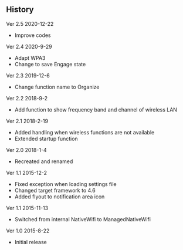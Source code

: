 ﻿## History

Ver 2.5 2020-12-22

- Improve codes

Ver 2.4 2020-9-29

 - Adapt WPA3
 - Change to save Engage state

Ver 2.3 2019-12-6

 - Change function name to Organize

Ver 2.2 2018-9-2

 - Add function to show frequency band and channel of wireless LAN

Ver 2.1 2018-2-19

 - Added handling when wireless functions are not available
 - Extended startup function

Ver 2.0 2018-1-4

 - Recreated and renamed

Ver 1.1 2015-12-2

 - Fixed exception when loading settings file
 - Changed target framework to 4.6
 - Added flyout to notification area icon

Ver 1.1 2015-11-13

 - Switched from internal NativeWifi to ManagedNativeWifi

Ver 1.0 2015-8-22

 - Initial release